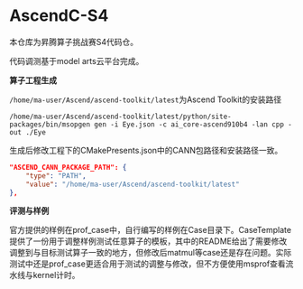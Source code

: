 # AscendC-S4

本仓库为昇腾算子挑战赛S4代码仓。

代码调测基于model arts云平台完成。

**算子工程生成**

`/home/ma-user/Ascend/ascend-toolkit/latest`为Ascend Toolkit的安装路径

```shell
/home/ma-user/Ascend/ascend-toolkit/latest/python/site-packages/bin/msopgen gen -i Eye.json -c ai_core-ascend910b4 -lan cpp -out ./Eye
```

生成后修改工程下的CMakePresents.json中的CANN包路径和安装路径一致。
```json
"ASCEND_CANN_PACKAGE_PATH": {
    "type": "PATH",
    "value": "/home/ma-user/Ascend/ascend-toolkit/latest"
},
```

**评测与样例**

官方提供的样例在prof_case中，自行编写的样例在Case目录下。CaseTemplate提供了一份用于调整样例测试任意算子的模板，其中的README给出了需要修改调整到与目标测试算子一致的地方，但修改后matmul等case还是存在问题。实际测试中还是prof_case更适合用于测试的调整与修改，但不方便使用msprof查看流水线与kernel计时。

